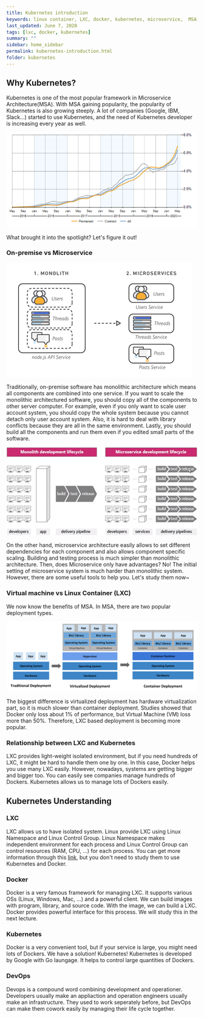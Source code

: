 ```yaml
---
title: Kubernetes introduction
keywords: linux container, LXC, docker, kubernetes, microservice,  MSA, k8s
last_updated: June 7, 2020
tags: [lxc, docker, kubernetes]
summary: ""
sidebar: home_sidebar
permalink: kubernetes-introduction.html
folder: kubernetes
---
```


## Why Kubernetes?

Kubernetes is one of the most popular framework in Microservice Architecture(MSA). 
With MSA gaining popularity, the popularity of Kubernetes is also growing steeply.
A lot of companies (Google, IBM, Slack...) started to use Kubernetes, and the need of Kubernetes developer is increasing every year as well.

![kubernetes-permenant-demand-trend](images/kubernetes/permanent-demand-trend.png "https://www.itjobswatch.co.uk/jobs/uk/kubernetes.do")

What brought it into the spotlight? Let's figure it out!

### On-premise vs Microservice

![compare-monolithic-and-microservice](images/kubernetes/compare-monolithic-microservice.png "https://aws.amazon.com/ko/microservices")

Traditionally, on-premise software has monolithic architecture which means all components are combined into one service. If you want to scale the monolithic architectured software, you should copy all of the components to other server computer. For example, even if you only want to scale user account system, you should copy the whole system because you cannot detach only user account system. Also, it is hard to deal with library conflicts because they are all in the same environment. Lastly, you should build all the components and run them even if you edited small parts of the software.

![build-test-comparison](images/kubernetes/build-test-comparison.png "https://blog.lqcns.com/1278")

On the other hand, microservice architecture easily allows to set different dependencies for each component and also allows component specific scaling. Building and testing process is much simpler than monolithic architecture.
Then, does Microservice only have advantages? No!
The initial setting of microservice system is much harder than monolithic system. 
However, there are some useful tools to help you.
Let's study them now~

### Virtual machine vs Linux Container (LXC)

We now know the benefits of MSA. In MSA, there are two popular deployment types.

![container_evolution](images/kubernetes/container-evolution.svg "https://kubernetes.io/docs/concepts/overview/what-is-kubernetes/")

The biggest difference is virtualized deployment has hardware virtualization part, so it is much slower than container deployment. 
Studies showed that Docker only loss about 1% of performance, but Virtual Machine (VM) loss more than 50%.
Therefore, LXC based deployment is becoming more popular.

### Relationship between LXC and Kubernetes

LXC provides light-weight isolated environment, but if you need hundreds of LXC, it might be hard to handle them one by one.
In this case, Docker helps you use many LXC easily. 
However, nowadays, systems are getting bigger and bigger too. You can easily see companies manage hundreds of Dockers.
Kubernetes allows us to manage lots of Dockers easily.

## Kubernetes Understanding

### LXC

LXC allows us to have isolated system. Linux provide LXC using Linux Namespace and Linux Control Group. Linux Namespace makes independent environment for each process and Linux Control Group can control resources (RAM, CPU, ...) for each process. You can get more information through this [link](https://linuxcontainers.org/lxc/getting-started/), but you don't need to study them to use Kubernetes and Docker.
### Docker

Docker is a very famous framework for managing LXC. It supports various OSs (Linux, Windows, Mac, ...) and a powerful client.
We can build images with program, library, and source code. With the image, we can build a LXC.
Docker provides powerful interface for this process. We will study this in the next lecture.

### Kubernetes

Docker is a very convenient tool, but if your service is large, you might need lots of Dockers.
We have a solution! Kubernetes!
Kubernetes is developed by Google with Go laungage. It helps to control large quantities of Dockers.

### DevOps

Devops is a compound word combining development and operationer. Developers usually make an appliaction and operation engineers usually make an infrastructure. They used to work seperately before, but DevOps can make them cowork easily by managing their life cycle together. 